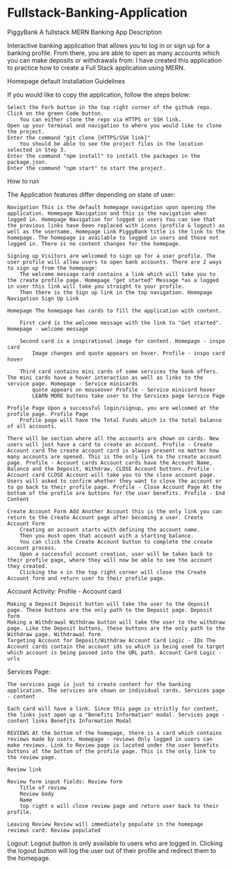 # Fullstack-Banking-Application

PiggyBank
A fullstack MERN Banking App
Description

Interactive banking application that allows you to log in or sign up for a banking profile. From there, you are able to open as many accounts which you can make deposits or withdrawals from. I have created this application to practice how to create a Full Stack application using MERN.

Homepage default
Installation Guidelines

If you would like to copy the application, follow the steps below:

    Select the Fork button in the top right corner of the github repo.
    Click on the green Code button.
        You can either clone the repo via HTTPS or SSH link.
    Open up your terminal and navigation to where you would like to clone the project.
    Enter the command "git clone [HTTPS/SSH link]"
        You should be able to see the project files in the location selected in Step 3.
    Enter the command "npm install" to install the packages in the package.json.
    Enter the command "npm start" to start the project.

How to run

The Application features differ depending on state of user:

    Navigation This is the default homepage navigation upon opening the application. Homepage Navigation and this is the navigation when logged in. Homepage Navigation for logged in users You can see that the previous links have been replaced with icons (profile & logout) as well as the username. Homepage Link PiggyBank title is the link to the homepage. The homepage is available to logged in users and those not logged in. There is no content changes for the homepage.

    Signing up Visitors are welcomed to sign up for a user profile. The user profile will allow users to open bank accounts. There are 2 ways to sign up from the homepage:
        The welcome message card contains a link which will take you to the create profile page. Homepage "get started" Message *as a logged in user this link will take you straight to your profile.
        Then there is the Sign up link in the top navigation. Homepage Navigation Sign Up Link

    Homepage The homepage has cards to fill the application with content.

        First card is the welcome message with the link to "Get started". Homepage - welcome message

        Second card is a inspirational image for content. Homepage - inspo card
            Image changes and quote appears on hover. Profile - inspo card hover

        Third card contains mini cards of some services the bank offers. The mini cards have a hover interaction as well as links to the service page. Homepage - Service minicards
            quote appears on mouseover Profile - Service minicard hover
            LEARN MORE buttons take user to the Services page Service Page

    Profile Page Upon a successful login/signup, you are welcomed at the profile page. Profile Page
        Profile page will have the Total Funds which is the total balance of all accounts.

    There will be section where all the accounts are shown on cards. New users will just have a card to create an account. Profile - Create Account card The create account card is always present no matter how many accounts are opened. This is the only link to the create account page. Profile - Account cards Account cards have the Account Name, Balance and the Deposit, Withdraw, CLOSE Account buttons. Profile - Account card CLOSE Account will take you to the close account page. Users will asked to confirm whether they want to close the account or to go back to their profile page. Profile - Close Account Page At the bottom of the profile are buttons for the user benefits. Profile - End Content

    Create Account Form Add Another Account this is the only link you can return to the Create Account page after becoming a user. Create Account Form
        Creating an account starts with defining the account name.
        Then you must open that account with a starting balance.
        You can click the Create Account button to complete the create account process.
        Upon a successful account creation, user will be taken back to their profile page, where they will now be able to see the account they created.
        Clicking the x in the top right corner will close the Create Account form and return user to their profile page.

Account Activity: Profile - Account card

    Making a Deposit Deposit button will take the user to the deposit page. These buttons are the only path to the Deposit page. Deposit form
    Making a Withdrawal Withdraw button will take the user to the withdraw page. Like the Deposit buttons, these buttons are the only path to the Withdraw page. Withdrawal form
    Targeting Account for Deposit/Withdraw Account Card Logic - IDs The Account cards contain the account ids so which is being used to target which account is being passed into the URL path. Account Card Logic - urls

Services Page:

    The services page is just to create content for the banking application. The services are shown on individual cards. Services page - content

    Each card will have a link. Since this page is strictly for content, the links just open up a "Benefits Information" modal. Services page - content links Benefits Information Modal

    REVIEWS At the bottom of the homepage, there is a card which contains reviews made by users. Homepage - reviews Only logged in users can make reviews. Link to Review page is located under the user benefits buttons at the bottom of the profile page. This is the only link to the review page.

    Review link

    Review form input fields: Review form
        Title of review
        Review body
        Name
        top right x will close review page and return user back to their profile.

    Leaving Review Review will immediately populate in the homepage reviews card: Review populated

Logout: Logout button is only available to users who are logged in. Clicking the logout button will log the user out of their profile and redirect them to the homepage. 
